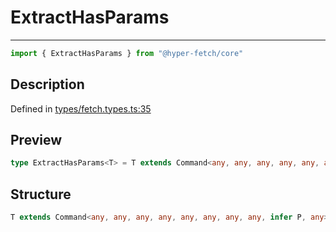 

# ExtractHasParams

<div class="api-docs__separator" data-reactroot="">

---

</div><div class="api-docs__import" data-reactroot="">

```ts
import { ExtractHasParams } from "@hyper-fetch/core"
```

</div><div class="api-docs__section">

## Description

</div><div class="api-docs__description"><span class="api-docs__do-not-parse">



</span></div><p class="api-docs__definition">

Defined in [types/fetch.types.ts:35](https://github.com/BetterTyped/hyper-fetch/blob/6c3eaa91/packages/core/src/types/fetch.types.ts#L35)

</p><div class="api-docs__section">

## Preview

</div><div class="api-docs__preview type single">

```ts
type ExtractHasParams<T> = T extends Command<any, any, any, any, any, any, any, any, infer  P, any> ? P : never;
```

</div><div class="api-docs__section">

## Structure

</div><div class="api-docs__returns">

```ts
T extends Command<any, any, any, any, any, any, any, any, infer P, any> ? P : never
```

</div>